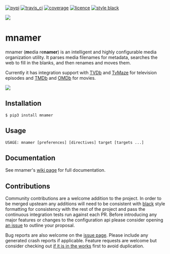 [![pypi](https://img.shields.io/pypi/v/mnamer.svg?style=for-the-badge)](https://pypi.python.org/pypi/mnamer) [![travis_ci](https://img.shields.io/travis/jkwill87/mnamer/master.svg?style=for-the-badge)](https://travis-ci.org/jkwill87/mnamer) [![coverage](https://img.shields.io/codecov/c/github/jkwill87/mnamer/master.svg?style=for-the-badge)](https://codecov.io/gh/jkwill87/mnamer) [![licence](https://img.shields.io/github/license/jkwill87/mnamer.svg?style=for-the-badge)](https://en.wikipedia.org/wiki/MIT_License) [![style black](https://img.shields.io/badge/Style-Black-black.svg?style=for-the-badge)](https://github.com/ambv/black)

![](https://github.com/jkwill87/mnamer/raw/master/assets/logo.png)

# mnamer

mnamer (**m**edia re**namer**) is an intelligent and highly configurable media organization utility. It parses media filenames for metadata, searches the web to fill in the blanks, and then renames and moves them.

Currently it has integration support with [TVDb](https://thetvdb.com) and [TvMaze](https://www.tvmaze.com) for television episodes and [TMDb](https://www.themoviedb.org/) and [OMDb](https://www.omdbapi.com) for movies.

![](https://github.com/jkwill87/mnamer/raw/master/assets/screenshot.png)

## Installation

`$ pip3 install mnamer`

## Usage

`USAGE: mnamer [preferences] [directives] target [targets ...]`

## Documentation

See mnamer's [wiki page](https://github.com/jkwill87/mnamer/wiki) for full documentation.

## Contributions

Community contributions are a welcome addition to the project. In order to be merged upsteam any additions will need to be consistent with [black](https://black.readthedocs.io) style formatting for consistency with the rest of the project and pass the continuous integration tests run against each PR. Before introducing any major features or changes to the configuration api please consider opening [an issue](https://github.com/jkwill87/mnamer/issues) to outline your proposal.

Bug reports are also welcome on the [issue page](https://github.com/jkwill87/mnamer/issues). Please include any generated crash reports if applicable. Feature requests are welcome but consider checking out [if it is in the works](https://github.com/jkwill87/mnamer/issues?q=label%3Arequest) first to avoid duplication.
